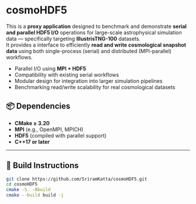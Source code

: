 # cosmoHDF5

This is a **proxy application** designed to benchmark and demonstrate **serial and parallel HDF5 I/O** operations for large-scale astrophysical simulation data — specifically targeting **IllustrisTNG-100** datasets.  
It provides a interface to efficiently **read and write cosmological snapshot data** using both single-process (serial) and distributed (MPI-parallel) workflows.

- Parallel I/O using **MPI + HDF5**  
- Compatibility with existing serial workflows  
- Modular design for integration into larger simulation pipelines  
- Benchmarking read/write scalability for real cosmological datasets  

## 📦 Dependencies

- **CMake ≥ 3.20**
- **MPI** (e.g., OpenMPI, MPICH)
- **HDF5** (compiled with parallel support)
- **C++17 or later**

---

## 🔧 Build Instructions

```bash
git clone https://github.com/SriramKatta/cosmoHDF5.git
cd cosmoHDF5
cmake -S. -Bbuild
cmake --build build -j
